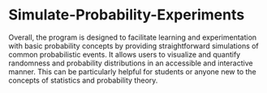 # Simulate-Probability-Experiments
Overall, the program is designed to facilitate learning and experimentation with basic probability concepts by providing straightforward simulations of common probabilistic events. It allows users to visualize and quantify randomness and probability distributions in an accessible and interactive manner. This can be particularly helpful for students or anyone new to the concepts of statistics and probability theory.
